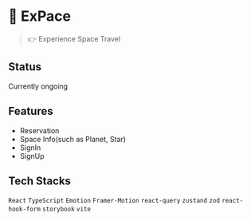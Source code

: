 # 🚀 ExPace

> 👉 Experience Space Travel

## Status
Currently ongoing

## Features

- Reservation
- Space Info(such as Planet, Star)
- SignIn
- SignUp

## Tech Stacks

`React` `TypeScript` `Emotion` `Framer-Motion` `react-query` `zustand` `zod` `react-hook-form` `storybook` `vite`

